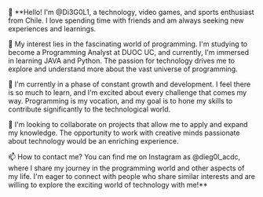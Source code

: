 👋 **Hello! I'm @Di3G0L1, a technology, video games, and sports enthusiast from Chile. 
    I love spending time with friends and am always seeking new experiences and learnings.

👀 My interest lies in the fascinating world of programming. I'm studying to become a Programming Analyst at DUOC UC, 
    and currently, I'm immersed in learning JAVA and Python. The passion for technology drives me to explore and understand 
    more about the vast universe of programming.

🌱 I'm currently in a phase of constant growth and development. I feel there is so much to learn, and I'm excited about 
    every challenge that comes my way. Programming is my vocation, and my goal is to hone my skills to contribute significantly
    to the technological world.

💞️ I'm looking to collaborate on projects that allow me to apply and expand my knowledge. The opportunity to work with creative minds 
    passionate about technology would be an enriching experience.

📫 How to contact me? You can find me on Instagram as @dieg0l_acdc, where I share my journey in the programming world and other aspects of my life. 
    I'm eager to connect with people who share similar interests and are willing to explore the exciting world of technology with me!**
